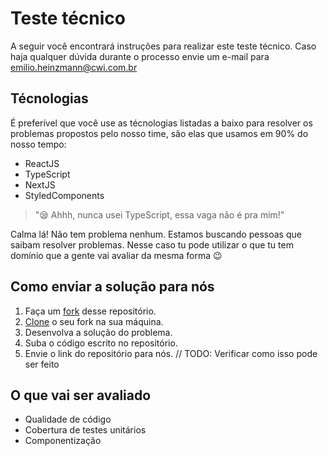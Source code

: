 # Teste técnico

A seguir você encontrará instruções para realizar este teste técnico. Caso haja qualquer dúvida durante o processo envie um e-mail para [emilio.heinzmann@cwi.com.br](mailto:emilio.heinzmann@cwi.com.br)

## Técnologias
É preferível que você use as técnologias listadas a baixo para resolver os problemas propostos pelo nosso time, são elas que usamos em 90% do nosso tempo: 
- ReactJS
- TypeScript
- NextJS
- StyledComponents

> "😪 Ahhh, nunca usei TypeScript, essa vaga não é pra mim!"

Calma lá! Não tem problema nenhum. Estamos buscando pessoas que saibam resolver problemas. Nesse caso tu pode utilizar o que tu tem domínio que a gente vai avaliar da mesma forma 😉

## Como enviar a solução para nós

1. Faça um [fork](https://docs.github.com/en/get-started/quickstart/fork-a-repo) desse repositório.
2. [Clone](https://docs.github.com/en/repositories/creating-and-managing-repositories/cloning-a-repository) o seu fork na sua máquina.
3. Desenvolva a solução do problema.
4. Suba o código escrito no repositório.
5. Envie o link do repositório para nós. // TODO: Verificar como isso pode ser feito

## O que vai ser avaliado
- Qualidade de código
- Cobertura de testes unitários
- Componentização

